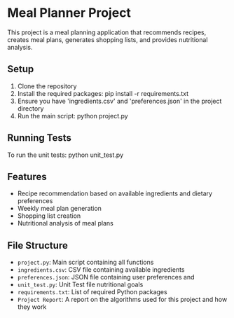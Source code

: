# Meal Planner Project
This project is a meal planning application that recommends recipes,
creates meal plans, generates shopping lists, and provides nutritional
analysis.
## Setup
1. Clone the repository
2. Install the required packages:
   pip install -r requirements.txt
3. Ensure you have 'ingredients.csv' and 'preferences.json' in the
project directory
4. Run the main script:
python project.py
## Running Tests
To run the unit tests:
python unit_test.py
## Features
- Recipe recommendation based on available ingredients and dietary
preferences
- Weekly meal plan generation
- Shopping list creation
- Nutritional analysis of meal plans
## File Structure
- `project.py`: Main script containing all functions
- `ingredients.csv`: CSV file containing available ingredients
- `preferences.json`: JSON file containing user preferences and
- `unit_test.py`: Unit Test file
nutritional goals
- `requirements.txt`: List of required Python packages
- `Project Report`: A report on the algorithms used for this project and how they work

